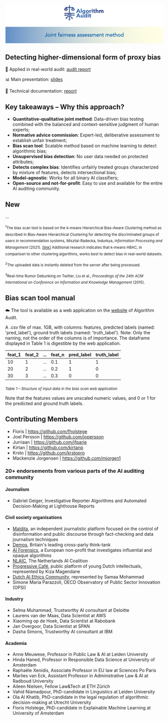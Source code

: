 ![image](./images/Header_Github.png)
## Detecting higher-dimensional form of proxy bias

📄 Applied in real-world audit: [audit report](https://algorithmaudit.eu/algoprudence/cases/aa202402_preventing-prejudice_addendum/)

📊 Main presentation: [slides](https://github.com/NGO-Algorithm-Audit/Bias_scan/blob/master/Main_presentation_joint_fairness_assessment_method.pdf)

📄 Technical documentation: [report](https://github.com/NGO-Algorithm-Audit/Bias_scan/blob/master/Technical_documentation_bias_scan.pdf)

## Key takeaways – Why this approach?
- **Quantitative-qualitative joint method**: Data-driven bias testing combined with the balanced and context-sensitive judgment of human experts;
- **Normative advice commission**: Expert-led, deliberative assessment to establish unfair treatment;
- **Bias scan tool**: Scalable method based on machine learning to detect algorithmic bias;
- **Unsupervised bias detection**: No user data needed on protected attributes;
- **Detects complex bias**: Identifies unfairly treated groups characterized by mixture of features, detects intersectional bias;
- **Model-agnostic**: Works for all binary AI classifiers;
- **Open-source and not-for-profit**: Easy to use and available for the entire AI auditing community.

## New
...

<sub><sup>1</sup>The bias scan tool is based on the k-means Hierarchical Bias-Aware Clustering method as described in Bias-Aware Hierarchical Clustering for detecting the discriminated groups of users in recommendation systems, Misztal-Radecka, Indurkya, _Information Processing and Management_ (2021). [[link]](https://www.sciencedirect.com/science/article/abs/pii/S0306457321000285) Additional research indicates that k-means HBAC, in comparison to other clustering algorithms, works best to detect bias in real-world datasets.</sub>

<sub><sup>2</sup>The uploaded data is instantly deleted from the server after being processed.</sub>

<sub><sup>3</sup>Real-time Rumor Debunking on Twitter, Liu et al., _Proceedings of the 24th ACM International on Conference on Information and Knowledge Management_ (2015).</sub>

## Bias scan tool manual
☁️ The tool is available as a web application on the [website](https://algorithmaudit.eu/technical-tools/bdt/) of Algorithm Audit.

A .csv file of max. 1GB, with columns: features, predicted labels (named: 'pred_label'), ground truth labels (named: 'truth_label'). Note: Only the naming, not the order of the columns is of importance. The dataframe displayed in Table 1 is digestible by the web application.

| feat_1 | feat_2 | ... | feat_n | pred_label | truth_label |
|--------|--------|-----|--------|------------|-------------|
| 10     | 1      | ... | 0.1    | 1          | 1           |
| 20     | 2      | ... | 0.2    | 1          | 0           |
| 30     | 3      | ... | 0.3    | 0          | 0           |


<sub>*Table 1 – Structure of input data in the bias scan web application*</sub>

Note that the features values are unscaled numeric values, and 0 or 1 for the predicted and ground truth labels.

## Contributing Members
- Floris  | https://github.com/fholstege
- Joel Persson | https://github.com/jopersson
- Jurriaan | https://github.com/jfparie
- Kirtan | https://github.com/kirtanp
- Krsto | https://github.com/krstopro
- Mackenzie Jorgensen | https://github.com/mjorgen1

### 20+ endorsements from various parts of the AI auditing community 
#### Journalism
- Gabriel Geiger, Investigative Reporter Algorithms and Automated Decision-Making at Lighthouse Reports

#### Civil society organisations
- [Maldita](https://maldita.es/maldita-es-journalism-to-not-be-fooled/), an independent journalistic platform focused on the control of disinformation and public discourse through fact-checking and data journalism techniques
- [Demos](https://demos.co.uk/), Britain's leading cross-party think-tank
- [AI Forensics](https://www.aiforensics.org), a European non-profit that investigates influential and opaque algorithms
- [NLAIC](https://nlaic.com), The Netherlands AI Coalition
- [Progressive Café](https://progressiefcafe.nl), public platform of young Dutch intellectuals, represented by Kiza Magendane
- [Dutch AI Ethics Community](https://www.linkedin.com/company/daiec/), represented by Samaa Mohammad
- Simone Maria Parazzoli, OECD Observatory of Public Sector Innovation (OPSI)

#### Industry
- Selma Muhammad, Trustworthy AI consultant at Deloitte
- Laurens van der Maas, Data Scientist at AWS
- Xiaoming op de Hoek, Data Scientist at Rabobank
- Jan Overgoor, Data Scientist at SPAN
- Dasha Simons, Trustworthy AI consultant at IBM

#### Academia
- Anne Meuwese, Professor in Public Law & AI at Leiden University
- Hinda Haned, Professor in Responsible Data Science at University of Amsterdam
- Raphaële Xenidis, Associate Professor in EU law at Sciences Po Paris
- Marlies van Eck, Assistant Professor in Administrative Law & AI at Radboud University
- Aileen Nielsen, Fellow Law&Tech at ETH Zürich
- Vahid Niamadpour, PhD-candidate in Linguistics at Leiden University
- Ola Al Khatib, PhD-candidate in the legal regulation of algorithmic decision-making at Utrecht University
- Floris Holstege, PhD-candidate in Explainable Machine Learning at University of Amsterdam

